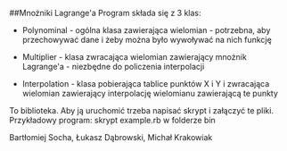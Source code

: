 ##Mnożniki Lagrange'a
Program składa się z 3 klas: 

- Polynominal - ogólna klasa zawierająca wielomian - potrzebna, aby przechowywać dane i żeby można było wywoływać na nich funkcję

- Multiplier - klasa zwracająca wielomian zawierający mnożnik Lagrange'a - niezbędne do policzenia interpolacji 

- Interpolation - klasa pobierająca tablice punktów X i Y i zwracająca wielomian zawierający interpolację wielomianu zawierającą te punkty

To biblioteka. Aby ją uruchomić trzeba napisać skrypt i załączyć te pliki.
Przykładowy program: skrypt example.rb w folderze bin

Bartłomiej Socha, Łukasz Dąbrowski, Michał Krakowiak
